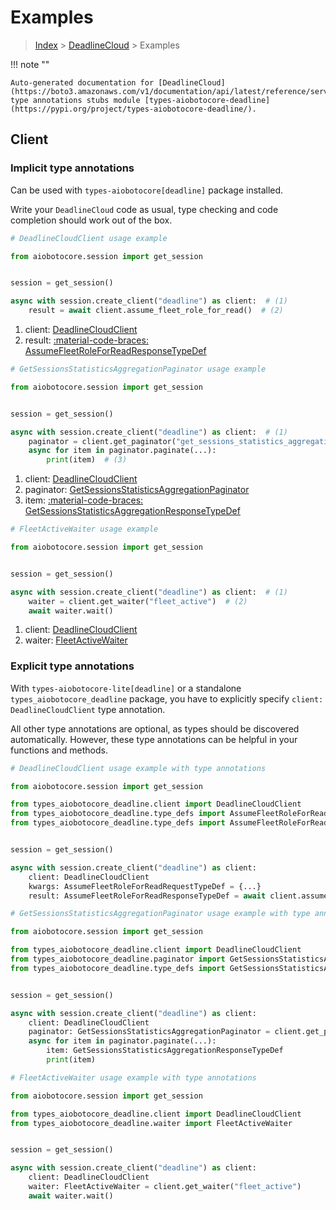 # Examples

> [Index](../README.md) > [DeadlineCloud](./README.md) > Examples

!!! note ""

    Auto-generated documentation for [DeadlineCloud](https://boto3.amazonaws.com/v1/documentation/api/latest/reference/services/deadline.html#deadlinecloud)
    type annotations stubs module [types-aiobotocore-deadline](https://pypi.org/project/types-aiobotocore-deadline/).

## Client

### Implicit type annotations

Can be used with `types-aiobotocore[deadline]` package installed.

Write your `DeadlineCloud` code as usual,
type checking and code completion should work out of the box.



```python
# DeadlineCloudClient usage example

from aiobotocore.session import get_session


session = get_session()

async with session.create_client("deadline") as client:  # (1)
    result = await client.assume_fleet_role_for_read()  # (2)
```

1. client: [DeadlineCloudClient](./client.md)
2. result: [:material-code-braces: AssumeFleetRoleForReadResponseTypeDef](./type_defs.md#assumefleetroleforreadresponsetypedef) 



```python
# GetSessionsStatisticsAggregationPaginator usage example

from aiobotocore.session import get_session


session = get_session()

async with session.create_client("deadline") as client:  # (1)
    paginator = client.get_paginator("get_sessions_statistics_aggregation")  # (2)
    async for item in paginator.paginate(...):
        print(item)  # (3)
```

1. client: [DeadlineCloudClient](./client.md)
2. paginator: [GetSessionsStatisticsAggregationPaginator](./paginators.md#getsessionsstatisticsaggregationpaginator)
3. item: [:material-code-braces: GetSessionsStatisticsAggregationResponseTypeDef](./type_defs.md#getsessionsstatisticsaggregationresponsetypedef) 



```python
# FleetActiveWaiter usage example

from aiobotocore.session import get_session


session = get_session()

async with session.create_client("deadline") as client:  # (1)
    waiter = client.get_waiter("fleet_active")  # (2)
    await waiter.wait()
```

1. client: [DeadlineCloudClient](./client.md)
2. waiter: [FleetActiveWaiter](./waiters.md#fleetactivewaiter)


### Explicit type annotations

With `types-aiobotocore-lite[deadline]`
or a standalone `types_aiobotocore_deadline` package, you have to explicitly specify
`client: DeadlineCloudClient` type annotation.

All other type annotations are optional, as types should be discovered automatically.
However, these type annotations can be helpful in your functions and methods.


```python
# DeadlineCloudClient usage example with type annotations

from aiobotocore.session import get_session

from types_aiobotocore_deadline.client import DeadlineCloudClient
from types_aiobotocore_deadline.type_defs import AssumeFleetRoleForReadResponseTypeDef
from types_aiobotocore_deadline.type_defs import AssumeFleetRoleForReadRequestTypeDef


session = get_session()

async with session.create_client("deadline") as client:
    client: DeadlineCloudClient
    kwargs: AssumeFleetRoleForReadRequestTypeDef = {...}
    result: AssumeFleetRoleForReadResponseTypeDef = await client.assume_fleet_role_for_read(**kwargs)
```



```python
# GetSessionsStatisticsAggregationPaginator usage example with type annotations

from aiobotocore.session import get_session

from types_aiobotocore_deadline.client import DeadlineCloudClient
from types_aiobotocore_deadline.paginator import GetSessionsStatisticsAggregationPaginator
from types_aiobotocore_deadline.type_defs import GetSessionsStatisticsAggregationResponseTypeDef


session = get_session()

async with session.create_client("deadline") as client:
    client: DeadlineCloudClient
    paginator: GetSessionsStatisticsAggregationPaginator = client.get_paginator("get_sessions_statistics_aggregation")
    async for item in paginator.paginate(...):
        item: GetSessionsStatisticsAggregationResponseTypeDef
        print(item)
```



```python
# FleetActiveWaiter usage example with type annotations

from aiobotocore.session import get_session

from types_aiobotocore_deadline.client import DeadlineCloudClient
from types_aiobotocore_deadline.waiter import FleetActiveWaiter


session = get_session()

async with session.create_client("deadline") as client:
    client: DeadlineCloudClient
    waiter: FleetActiveWaiter = client.get_waiter("fleet_active")
    await waiter.wait()
```
